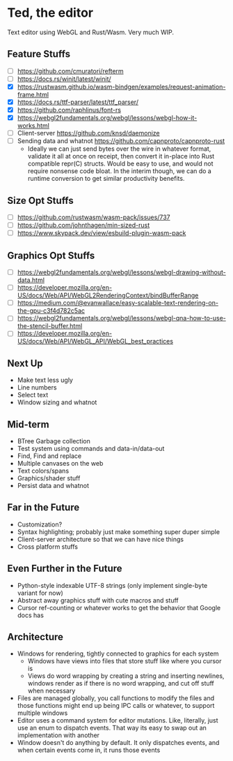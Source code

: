 # Ted, the editor
Text editor using WebGL and Rust/Wasm. Very much WIP.

## Feature Stuffs
- [ ] https://github.com/cmuratori/refterm
- [ ] https://docs.rs/winit/latest/winit/
- [x] https://rustwasm.github.io/wasm-bindgen/examples/request-animation-frame.html
- [x] https://docs.rs/ttf-parser/latest/ttf_parser/
- [x] https://github.com/raphlinus/font-rs
- [x] https://webgl2fundamentals.org/webgl/lessons/webgl-how-it-works.html
- [ ] Client-server https://github.com/knsd/daemonize
- [ ] Sending data and whatnot https://github.com/capnproto/capnproto-rust
  - Ideally we can just send bytes over the wire in whatever format, validate it
    all at once on receipt, then convert it in-place into Rust compatible repr(C)
    structs. Would be easy to use, and would not require nonsense code bloat.
    In the interim though, we can do a runtime conversion to get similar productivity
    benefits.

## Size Opt Stuffs
- [ ] https://github.com/rustwasm/wasm-pack/issues/737
- [ ] https://github.com/johnthagen/min-sized-rust
- [ ] https://www.skypack.dev/view/esbuild-plugin-wasm-pack

## Graphics Opt Stuffs
- [ ] https://webgl2fundamentals.org/webgl/lessons/webgl-drawing-without-data.html
- [ ] https://developer.mozilla.org/en-US/docs/Web/API/WebGL2RenderingContext/bindBufferRange
- [ ] https://medium.com/@evanwallace/easy-scalable-text-rendering-on-the-gpu-c3f4d782c5ac
- [ ] https://webgl2fundamentals.org/webgl/lessons/webgl-qna-how-to-use-the-stencil-buffer.html
- [ ] https://developer.mozilla.org/en-US/docs/Web/API/WebGL_API/WebGL_best_practices

## Next Up
- Make text less ugly
- Line numbers
- Select text
- Window sizing and whatnot

## Mid-term
- BTree Garbage collection
- Test system using commands and data-in/data-out
- Find, Find and replace
- Multiple canvases on the web
- Text colors/spans
- Graphics/shader stuff
- Persist data and whatnot

## Far in the Future
- Customization?
- Syntax highlighting; probably just make something super duper simple
- Client-server architecture so that we can have nice things
- Cross platform stuffs

## Even Further in the Future
- Python-style indexable UTF-8 strings (only implement single-byte variant for now)
- Abstract away graphics stuff with cute macros and stuff
- Cursor ref-counting or whatever works to get the behavior that Google docs has


## Architecture
- Windows for rendering, tightly connected to graphics for each system
  - Windows have views into files that store stuff like where you cursor is
  - Views do word wrapping by creating a string and inserting newlines, windows
    render as if there is no word wrapping, and cut off stuff when necessary
- Files are managed globally, you call functions to modify the files and those
  functions might end up being IPC calls or whatever, to support multiple windows
- Editor uses a command system for editor mutations. Like, literally, just use
  an enum to dispatch events. That way its easy to swap out an implementation
  with another
- Window doesn't do anything by default. It only dispatches events, and when certain
  events come in, it runs those events
